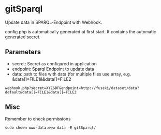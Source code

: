 # gitSparql

Update data in SPARQL-Endpoint with Webhook.

config.php is automatically generated at first start. It contains the automatic generated secret. 

## Parameters
- secret: Secret as configured in application
- endpoint: Sparql Endpoint to update data
- data: path to files with data (for multiple files use array, e.g. &data[]=FILE1&&data[]=FILE2


```
webhook.php?secret=XYZSDF&endpoint=http://fuseki/dataset/data?default&data[]=FILE1&data[]=FILE2
```


## Misc

Remember to check permissions 

```
sudo chown www-data:www-data -R gitSparql/
```